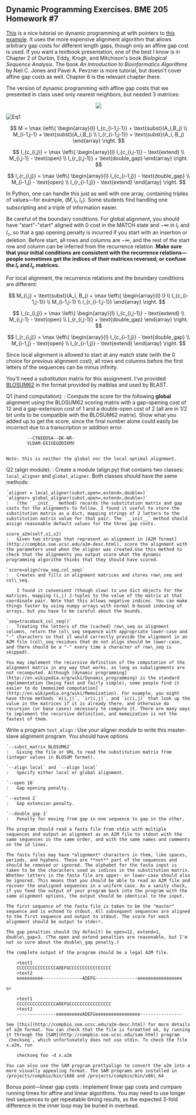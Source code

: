 Dynamic Programming Exercises. BME 205 Homework \#7
---------------------------------------------------

[This](http://www.sbc.su.se/~per/molbioinfo2001/seqali-dyn.html) is a nice tutorial on dynamic programming at with pointers to [this example](http://www.sbc.su.se/~per/molbioinfo2001/dynprog/dynamic.html). It uses the more expensive alignment algorithm that allows arbitrary gap costs for different length gaps, though only an affine gap cost is used. If you want a textbook presentation, one of the best I know is in Chapter 2 of Durbin, Eddy, Krogh, and Mitchison's book *Biological Sequence Analysis*. The book *An Introduction to Bioinformatics Algorithms* by Neil C. Jones and Pavel A. Pevzner is more tutorial, but doesn't cover affine gap costs as well. Chapter 6 is the relevant chapter there.

The version of dynamic programming with affine gap costs that we presented in class used only nearest neighbors, but needed 3 matrices:

<p align="center">
  <img src="https://github.com/lebailly/BME205/blob/master/HW8/Images/Eq1.png"/>
</p>

![Eq1](https://github.com/lebailly/BME205/blob/master/HW8/Images/Eq1.png)

$$
M = \max \left\{ \begin{array}{l} 
I_{c_{i-1,j-1}} + \text{subst}(A_i,B_j) \\
M_{i-1,j-1} + \text{subst}(A_i,B_j) \\ 
I_{r_{i-1,j-1}} + \text{subst}(A_i, B_j)
\end{array} \right.
$$

$$
I_{c_{i,j}} = \max \left\{ \begin{array}{l} 
I_{c_{i,j-1}} - \text{extend} \\
M_{i,j-1} - \text{open} \\ 
I_{r_{i,j-1}} + \text{double_gap}
\end{array} \right.
$$

$$
I_{r_{i,j}} = \max \left\{ \begin{array}{l} 
I_{c_{i-1,j}} - \text{double_gap} \\
M_{i-1,j} - \text{open} \\ 
I_{r_{i-1,j}} - \text{extend}
\end{array} \right.
$$

In Python, one can handle this just as well with one array, containing triples of values—for example, $(M,I_r,I_c)$. Some students find handling one subscripting and a triple of information easier.

Be careful of the boundary conditions. For global alignment, you should have "start"-"start" aligned with 0 cost in the MATCH state and $-\infty$ in $I_r$ and $I_c$, so that a gap opening penalty is incurred if you start with an insertion or deletion. Before start, all rows and columns are $-\infty$, and the rest of the start row and column can be inferred from the recurrence relation. **Make sure that your initial conditions are consistent with the recurrence relations—people sometimes get the indices of their matrices reversed, or confuse the $I_r$ and $I_c$ matrices.**

For local alignment, the recurrence relations and the boundary conditions are different:

$$
M_{i,j} = \text{subst}(A_i, B_j) + \max \left\{ \begin{array}{l}
0 \\
I_{c_{i-1,j-1}} \\
M_{i-1,j-1} \\ 
I_{r_{i-1,j-1}} 
\end{array} \right.
$$

$$
I_{c_{i,j}} = \max \left\{ \begin{array}{l} 
I_{c_{i,j-1}} - \text{extend} \\
M_{i,j-1} - \text{open} \\ 
I_{r_{i,j-1}} + \text{double_gap}
\end{array} \right.
$$

$$
I_{r_{i,j}} = \max \left\{ \begin{array}{l} 
I_{c_{i-1,j}} - \text{double_gap} \\
M_{i-1,j} - \text{open} \\ 
I_{r_{i-1,j}} - \text{extend}
\end{array} \right.
$$

Since local alignment is allowed to start at any match state (with the 0 choice for previous alignment cost), all rows and columns before the first letters of the sequences can be minus infinity.

You'll need a substitution matrix for this assignment. I've provided [BLOSUM62](http://users.soe.ucsc.edu/~karplus/bme205/f13/BLOSUM62) in the format provided by matblas and used by BLAST.

Q1 (hand computation):
:   Compute the score for the following **global** alignment using the BLOSUM62 scoring matrix with a gap-opening cost of 12 and a gap-extension cost of 1 and a double-open cost of 2 (all are in 1/2 bit units to be compatible with the BLOSUM62 matrix). Show what you added up to get the score, since the final number alone could easily be incorrect due to a transcription or addition error.

            --CTNIDDSA--DK-NR-
            VLDAM-EEIGEGDDIKMV
            

    Note: this is neither the global nor the local optimal alignment.

Q2 (align module):
:   Create a module (align.py) that contains two classes: `local_aligner` and `global_aligner`. Both classes should have the same methods:

    `aligner = local_aligner(subst,open=,extend=,double=)`
    `aligner= global_aligner(subst,open=,extend=,double=)`
    :   (the `__init__` method) records the substitution matrix and gap costs for the alignments to follow. I found it useful to store the substitution matrix as a dict, mapping strings of 2 letters to the substitution matrix value for that pair. The `__init__` method should assign reasonable default values for the three gap costs.
        
    score_a2m(self,s1,s2)
    :   Given two strings that represent an alignment in [A2M format](http://compbio.soe.ucsc.edu/a2m-desc.html), score the alignment with the parameters used when the aligner was created.Use this method to check that the alignments you output score what the dynamic programming algorithm thinks that they should have scored.
        
    `score=align(row_seq,col_seq)`
    :   Creates and fills in alignment matrices and stores row\_seq and col\_seq.

        I found it convenient (though slow) to use dict objects for the matrices, mapping (i,j) 2-tuples to the value of the matrix at that coordinate pair. Note that this allows negative indices. You can make things faster by using numpy arrays with normal 0-based indexing of arrays, but you have to be careful about the bounds.

    `seq=traceback_col_seq()`
    :   Treating the letters of the (cached) row\_seq as alignment columns, return the col\_seq sequence with appropriate lower-case and "-" characters so that it would correctly provide the alignment in an A2M file (col\_seq residues that do not align should be lower-case, and there should be a "-" every time a character of row\_seq is skipped).

    You may implement the recursive definition of the computation of the alignment matrix in any way that works, as long as subalignments are not recomputed. Although [dynamic programming](http://en.wikipedia.org/wiki/Dynamic_programming) is the standard implementation (being fast and fairly simple), some people find it easier to do [memoized computation](http://en.wikipedia.org/wiki/Memoization). For example, you might have three methods `m(i,j)`, `ir(i,j)`, and `ic(i,j)` that look up the value in the matrices if it is already there, and otherwise do recursion (or base cases) necessary to compute it. There are many ways to implement the recursive definition, and memoization is not the fastest of them.

Write a program `test_align`
:   Use your aligner module to write this master-slave alignment program. You should have options

    `--subst_matrix BLOSUM62`
    :   Giving the file or URL to read the substitution matrix from (integer values in BLOSUM format).
        
    `--align local` and `--align local`
    :   Specify either local or global alignment.
    
    `--open 10`
    :   Gap opening penalty.
    
    `--extend 2`
    :   Gap extension penalty.
    
    `--double_gap 3`
    :   Penalty for moving from gap in one sequence to gap in the other.

    The program should read a fasta file from stdin with multiple sequences and output an alignment as an A2M file to stdout with the same sequences in the same order, and with the same names and comments on the id lines.

    The fasta files may have *alignment* characters in them, like spaces, periods, and hyphens. These are **not** part of the sequences and should be removed or ignored. The alphabet for the fasta input is taken to be the characters used as indices in the substitution matrix. Whether letters in the fasta file are upper- or lower-case should also be ignored. This means that you should be able to read an A2M file and recover the unaligned sequences in a uniform case. As a sanity check, if you feed the output of your program back into the program with the same alignment options, the output should be identical to the input.

    The first sequence of the fasta file is taken to be the "master" sequence and is echoed to stdout. All subsequent sequences are aligned to the first sequence and output to stdout. The score for each alignment should be output to stderr.

    The gap penalties should (by default) be open=12, extend=1, double\_gap=3. (The open and extend penalties are reasonable, but I'm not so sure about the double\_gap penalty.)

    The complete output of the program should be a legal A2M file.

        >test1
        CCCCCCCCCCCCCCCADEFGCCCCCCCCCCCCCCCC
        >test2
        eeeeeeeeee---------------ADEFG----------------eeeeeeeeeeeeeeeee

    or

        >test1
        CCCCCCCCCCCCCCCADEFGCCCCCCCCCCCCCCCC
        >test2
        ---------------eeeeeeeeeeADEFGeeeeeeeeeeeeeeeee----------------

    See [this](http://compbio.soe.ucsc.edu/a2m-desc.html) for more details of a2m format. You can check that the file is formatted ok, by running it through the [SAM](http://compbio.soe.ucsc.edu/sam.html) program `checkseq`, which unfortunately does not use stdin. To check the file x.a2m, run

        checkseq foo -d x.a2m

    You can also use the SAM program prettyalign to convert the a2m into a more visually appealing format. The SAM programs are installed in /projects/compbio/bin/i686 and /projects/compbio/bin/x86\_64

Bonus point—linear gap costs
:   Implement linear gap costs and compare running times for affine and linear algorithms. You may need to use longer test sequences to get repeatable timing results, as the expected 3-fold difference in the inner loop may be buried in overhead.